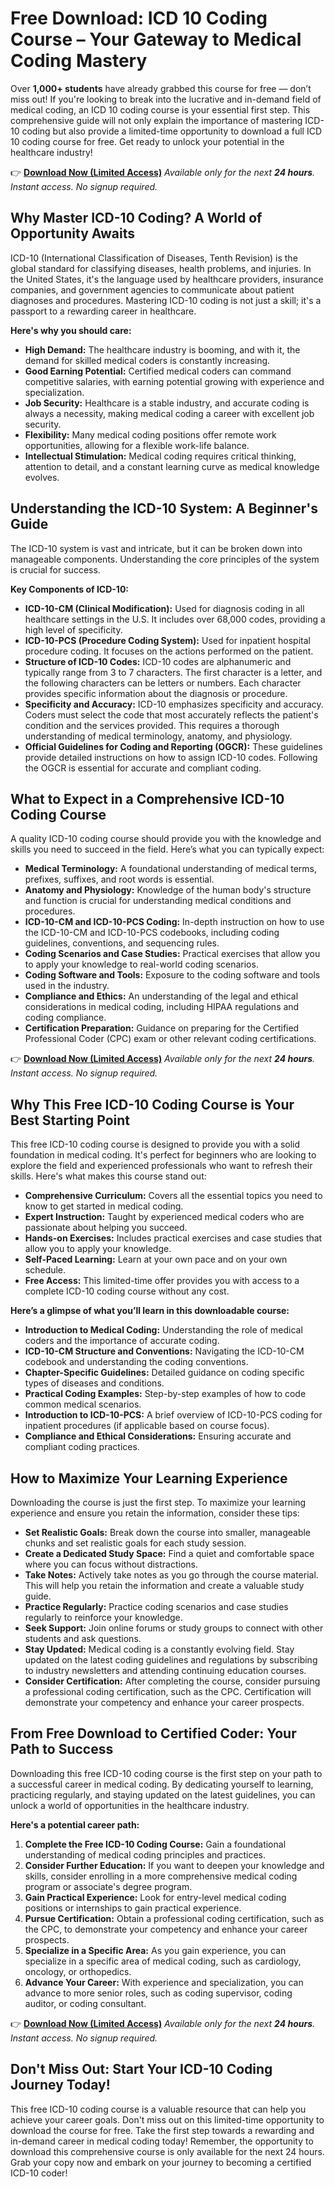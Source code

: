 # Free Download: ICD 10 Coding Course – Your Gateway to Medical Coding Mastery

Over **1,000+ students** have already grabbed this course for free — don’t miss out! If you're looking to break into the lucrative and in-demand field of medical coding, an ICD 10 coding course is your essential first step. This comprehensive guide will not only explain the importance of mastering ICD-10 coding but also provide a limited-time opportunity to download a full ICD 10 coding course for free. Get ready to unlock your potential in the healthcare industry!

👉 [**Download Now (Limited Access)**](https://udemywork.com/icd-10-coding-course)
_Available only for the next **24 hours**. Instant access. No signup required._

## Why Master ICD-10 Coding? A World of Opportunity Awaits

ICD-10 (International Classification of Diseases, Tenth Revision) is the global standard for classifying diseases, health problems, and injuries. In the United States, it's the language used by healthcare providers, insurance companies, and government agencies to communicate about patient diagnoses and procedures. Mastering ICD-10 coding is not just a skill; it's a passport to a rewarding career in healthcare.

**Here's why you should care:**

*   **High Demand:** The healthcare industry is booming, and with it, the demand for skilled medical coders is constantly increasing.
*   **Good Earning Potential:** Certified medical coders can command competitive salaries, with earning potential growing with experience and specialization.
*   **Job Security:** Healthcare is a stable industry, and accurate coding is always a necessity, making medical coding a career with excellent job security.
*   **Flexibility:** Many medical coding positions offer remote work opportunities, allowing for a flexible work-life balance.
*   **Intellectual Stimulation:** Medical coding requires critical thinking, attention to detail, and a constant learning curve as medical knowledge evolves.

## Understanding the ICD-10 System: A Beginner's Guide

The ICD-10 system is vast and intricate, but it can be broken down into manageable components. Understanding the core principles of the system is crucial for success.

**Key Components of ICD-10:**

*   **ICD-10-CM (Clinical Modification):** Used for diagnosis coding in all healthcare settings in the U.S. It includes over 68,000 codes, providing a high level of specificity.
*   **ICD-10-PCS (Procedure Coding System):** Used for inpatient hospital procedure coding. It focuses on the actions performed on the patient.
*   **Structure of ICD-10 Codes:** ICD-10 codes are alphanumeric and typically range from 3 to 7 characters. The first character is a letter, and the following characters can be letters or numbers. Each character provides specific information about the diagnosis or procedure.
*   **Specificity and Accuracy:** ICD-10 emphasizes specificity and accuracy. Coders must select the code that most accurately reflects the patient's condition and the services provided. This requires a thorough understanding of medical terminology, anatomy, and physiology.
*   **Official Guidelines for Coding and Reporting (OGCR):** These guidelines provide detailed instructions on how to assign ICD-10 codes. Following the OGCR is essential for accurate and compliant coding.

## What to Expect in a Comprehensive ICD-10 Coding Course

A quality ICD-10 coding course should provide you with the knowledge and skills you need to succeed in the field. Here’s what you can typically expect:

*   **Medical Terminology:** A foundational understanding of medical terms, prefixes, suffixes, and root words is essential.
*   **Anatomy and Physiology:** Knowledge of the human body's structure and function is crucial for understanding medical conditions and procedures.
*   **ICD-10-CM and ICD-10-PCS Coding:** In-depth instruction on how to use the ICD-10-CM and ICD-10-PCS codebooks, including coding guidelines, conventions, and sequencing rules.
*   **Coding Scenarios and Case Studies:** Practical exercises that allow you to apply your knowledge to real-world coding scenarios.
*   **Coding Software and Tools:** Exposure to the coding software and tools used in the industry.
*   **Compliance and Ethics:** An understanding of the legal and ethical considerations in medical coding, including HIPAA regulations and coding compliance.
*   **Certification Preparation:** Guidance on preparing for the Certified Professional Coder (CPC) exam or other relevant coding certifications.

👉 [**Download Now (Limited Access)**](https://udemywork.com/icd-10-coding-course)
_Available only for the next **24 hours**. Instant access. No signup required._

## Why This Free ICD-10 Coding Course is Your Best Starting Point

This free ICD-10 coding course is designed to provide you with a solid foundation in medical coding. It's perfect for beginners who are looking to explore the field and experienced professionals who want to refresh their skills. Here's what makes this course stand out:

*   **Comprehensive Curriculum:** Covers all the essential topics you need to know to get started in medical coding.
*   **Expert Instruction:** Taught by experienced medical coders who are passionate about helping you succeed.
*   **Hands-on Exercises:** Includes practical exercises and case studies that allow you to apply your knowledge.
*   **Self-Paced Learning:** Learn at your own pace and on your own schedule.
*   **Free Access:** This limited-time offer provides you with access to a complete ICD-10 coding course without any cost.

**Here’s a glimpse of what you’ll learn in this downloadable course:**

*   **Introduction to Medical Coding:** Understanding the role of medical coders and the importance of accurate coding.
*   **ICD-10-CM Structure and Conventions:** Navigating the ICD-10-CM codebook and understanding the coding conventions.
*   **Chapter-Specific Guidelines:** Detailed guidance on coding specific types of diseases and conditions.
*   **Practical Coding Examples:** Step-by-step examples of how to code common medical scenarios.
*   **Introduction to ICD-10-PCS:** A brief overview of ICD-10-PCS coding for inpatient procedures (if applicable based on course focus).
*   **Compliance and Ethical Considerations:** Ensuring accurate and compliant coding practices.

## How to Maximize Your Learning Experience

Downloading the course is just the first step. To maximize your learning experience and ensure you retain the information, consider these tips:

*   **Set Realistic Goals:** Break down the course into smaller, manageable chunks and set realistic goals for each study session.
*   **Create a Dedicated Study Space:** Find a quiet and comfortable space where you can focus without distractions.
*   **Take Notes:** Actively take notes as you go through the course material. This will help you retain the information and create a valuable study guide.
*   **Practice Regularly:** Practice coding scenarios and case studies regularly to reinforce your knowledge.
*   **Seek Support:** Join online forums or study groups to connect with other students and ask questions.
*   **Stay Updated:** Medical coding is a constantly evolving field. Stay updated on the latest coding guidelines and regulations by subscribing to industry newsletters and attending continuing education courses.
*   **Consider Certification:** After completing the course, consider pursuing a professional coding certification, such as the CPC. Certification will demonstrate your competency and enhance your career prospects.

## From Free Download to Certified Coder: Your Path to Success

Downloading this free ICD-10 coding course is the first step on your path to a successful career in medical coding. By dedicating yourself to learning, practicing regularly, and staying updated on the latest guidelines, you can unlock a world of opportunities in the healthcare industry.

**Here's a potential career path:**

1.  **Complete the Free ICD-10 Coding Course:** Gain a foundational understanding of medical coding principles and practices.
2.  **Consider Further Education:** If you want to deepen your knowledge and skills, consider enrolling in a more comprehensive medical coding program or associate's degree program.
3.  **Gain Practical Experience:** Look for entry-level medical coding positions or internships to gain practical experience.
4.  **Pursue Certification:** Obtain a professional coding certification, such as the CPC, to demonstrate your competency and enhance your career prospects.
5.  **Specialize in a Specific Area:** As you gain experience, you can specialize in a specific area of medical coding, such as cardiology, oncology, or orthopedics.
6.  **Advance Your Career:** With experience and specialization, you can advance to more senior roles, such as coding supervisor, coding auditor, or coding consultant.

👉 [**Download Now (Limited Access)**](https://udemywork.com/icd-10-coding-course)
_Available only for the next **24 hours**. Instant access. No signup required._

## Don't Miss Out: Start Your ICD-10 Coding Journey Today!

This free ICD-10 coding course is a valuable resource that can help you achieve your career goals. Don't miss out on this limited-time opportunity to download the course for free. Take the first step towards a rewarding and in-demand career in medical coding today! Remember, the opportunity to download this comprehensive course is only available for the next 24 hours. Grab your copy now and embark on your journey to becoming a certified ICD-10 coder!
